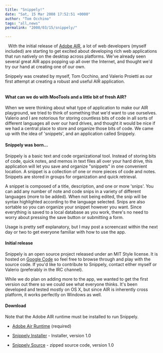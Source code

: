 ```yaml
---
title: "Snippely!"
date: "Sat, 15 Mar 2008 17:52:51 +0000"
author: "Tom Occhino"
tags: "all,news"
permalink: "2008/03/15/snippely/"

---
```

<img style="float:left; margin-right:10px; margin-bottom:10px;" src="/snippely.png" alt="" />

With the initial release of [Adobe AIR](http://www.adobe.com/products/air/), a lot of web developers (myself included) are starting to get excited about developing rich web applications that run natively on the desktop across platforms.  We've already seen several great AIR apps popping up all over the Internet, and thought we'd try our hand at creating one of our own.

Snippely was created by myself, Tom Occhino, and Valerio Proietti as our first attempt at creating a robust and useful AIR application.
<div style="clear:both;"> </div>
<!--more-->

#### What can we do with MooTools and a little bit of fresh AIR?

When we were thinking about what type of application to make our AIR playground, we tried to think of something that we'd want to use ourselves.  Valerio and I are notorious for storing countless bits of code in all sorts of different languages all over our hard drives, and thought it would be nice if we had a central place to store and organize those bits of code.  We came up with the idea of 'snippets', and an application called Snippely.

#### Snippely was born...

Snippely is a basic text and code organizational tool.  Instead of storing bits of code, quick notes, and memos in text files all over your hard drive, this application will let you save and organize "snippets" in one convenient location.  A snippet is a collection of one or more pieces of code and notes.  Snippets are stored in groups for organization and quick retrieval.

A snippet is composed of a title, description, and one or more 'snips'.  You can add any number of note and code snips in a variety of different languages (more to be added).  When not being edited, the snip will be syntax highlighted according to the language selected.  Snips are also sortable so you can organize your snippet however you want.  Since everything is saved to a local database as you work, there's no need to worry about pressing the save button or submitting a form.

Usage is pretty self explanatory, but I may post a screencast within the next day or two to get everyone familiar with how to use the app.

#### Initial release

Snippely is an open source project released under an MIT Style license.  It is hosted on [Google Code](http://code.google.com/p/snippely) so feel free to browse through and play with the source code.  If you'd like to contribute to Snippely, contact either myself or Valerio (preferably in the IRC channel).

While we do plan on adding more to the app, we wanted to get the first version out there so we could see what everyone thinks.  It's been developed and tested mostly on OS X, but since AIR is inherently cross platform, it works perfectly on Windows as well.

#### Download

Note that the Adobe AIR runtime must be installed to run Snippely.

- [Adobe Air Runtime](http://get.adobe.com/air/) (required)

- [Snippely Installer](http://code.google.com/p/snippely/downloads/detail?name=Snippely-1.0.air) - Installer, version 1.0

- [Snippely Source](http://code.google.com/p/snippely/downloads/detail?name=Snippely-1.0-source.zip) - zipped source code, version 1.0